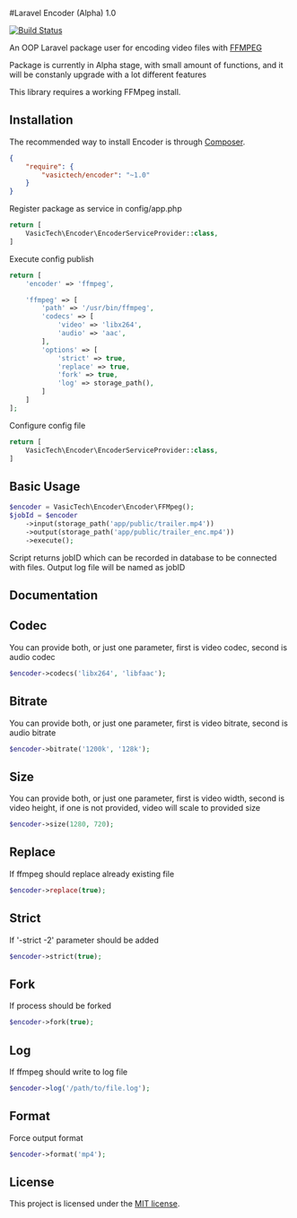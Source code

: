 #Laravel Encoder (Alpha) 1.0

[![Build Status](https://travis-ci.org/vasictech/encoder.svg?branch=master)](https://travis-ci.org/vasictech/encoder)

An OOP Laravel package user for encoding video files with [FFMPEG](https://www.ffmpeg.org/)

Package is currently in Alpha stage, with small amount of functions, and it will be constanly upgrade with a lot different features

This library requires a working FFMpeg install.

## Installation

The recommended way to install Encoder is through [Composer](https://getcomposer.org).

```json
{
    "require": {
        "vasictech/encoder": "~1.0"
    }
}
```
 
Register package as service in config/app.php

```php
return [
    VasicTech\Encoder\EncoderServiceProvider::class,
]
```

Execute config publish

```php
return [
    'encoder' => 'ffmpeg',

    'ffmpeg' => [
        'path' => '/usr/bin/ffmpeg',
        'codecs' => [
            'video' => 'libx264',
            'audio' => 'aac',
        ],
        'options' => [
            'strict' => true,
            'replace' => true,
            'fork' => true,
            'log' => storage_path(),
        ]
    ]
];
```

Configure config file

```php
return [
    VasicTech\Encoder\EncoderServiceProvider::class,
]
```

## Basic Usage

```php
$encoder = VasicTech\Encoder\Encoder\FFMpeg();
$jobId = $encoder
    ->input(storage_path('app/public/trailer.mp4'))
    ->output(storage_path('app/public/trailer_enc.mp4'))
    ->execute();
```

Script returns jobID which can be recorded in database to be connected with files. Output log file will be named as jobID

## Documentation


## Codec
You can provide both, or just one parameter, first is video codec, second is audio codec

```php
$encoder->codecs('libx264', 'libfaac');
```

## Bitrate
You can provide both, or just one parameter, first is video bitrate, second is audio bitrate

```php
$encoder->bitrate('1200k', '128k');
```

## Size
You can provide both, or just one parameter, first is video width, second is video height, if one is not provided, video will scale to provided size

```php
$encoder->size(1280, 720);
```

## Replace
If ffmpeg should replace already existing file

```php
$encoder->replace(true);
```

## Strict
If '-strict -2' parameter should be added

```php
$encoder->strict(true);
```

## Fork
If process should be forked

```php
$encoder->fork(true);
```

## Log
If ffmpeg should write to log file

```php
$encoder->log('/path/to/file.log');
```

## Format
Force output format

```php
$encoder->format('mp4');
```

## License

This project is licensed under the [MIT license](http://opensource.org/licenses/MIT).
